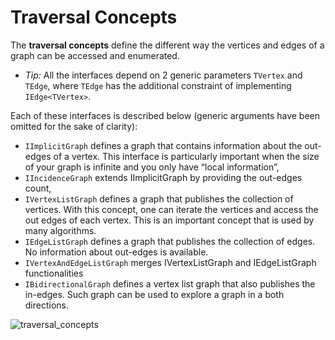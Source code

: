 # Traversal Concepts

The **traversal concepts** define the different way the vertices and edges of a graph can be accessed and enumerated.

* _Tip:_ All the interfaces depend on 2 generic parameters `TVertex` and `TEdge`, where `TEdge` has the additional constraint of implementing `IEdge<TVertex>`.

Each of these interfaces is described below (generic arguments have been omitted for the sake of clarity):

* `IImplicitGraph` defines a graph that contains information about the out-edges of a vertex. This interface is particularly important when the size of your graph is infinite and you only have “local information”,
* `IIncidenceGraph` extends IImplicitGraph by providing the out-edges count,
* `IVertexListGraph` defines a graph that publishes the collection of vertices. With this concept, one can iterate the vertices and access the out edges of each vertex. This is an important concept that is used by many algorithms.
* `IEdgeListGraph` defines a graph that publishes the collection of edges. No information about out-edges is available.
* `IVertexAndEdgeListGraph` merges IVertexListGraph and IEdgeListGraph functionalities
* `IBidirectionalGraph` defines a vertex list graph that also publishes the in-edges. Such graph can be used to explore a graph in a both directions.

![traversal_concepts](Traversal%20Concepts_TraversalInterfaces.png)